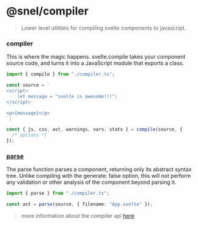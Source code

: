 # @snel/compiler

> Lower level utilities for compiling svelte components to javascript.

### compiler

This is where the magic happens. svelte.compile takes your component source
code, and turns it into a JavaScript module that exports a class.

```typescript
import { compile } from "./compiler.ts";

const source = `
<script>
	let message = "svelte is awesome!!!";
</script>

<p>{message}</p>
`;

const { js, css, ast, warnings, vars, stats } = compile(source, {
  /* options */
});
```

### [parse](https://svelte.dev/docs#svelte_parse)

The parse function parses a component, returning only its abstract syntax tree.
Unlike compiling with the generate: false option, this will not perform any
validation or other analysis of the component beyond parsing it.

```typescript
import { parse } from "./compiler.ts";

const ast = parse(source, { filename: "App.svelte" });
```

> more information about the compiler api
> [here](https://svelte.dev/docs#Compile_time)
